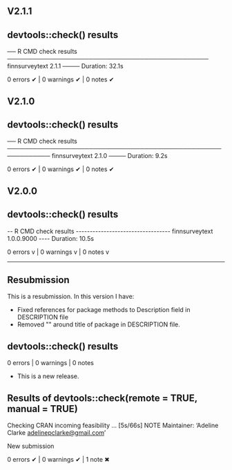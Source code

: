## V2.1.1

## devtools::check() results
── R CMD check results ─────────────────────────────────────────────── finnsurveytext 2.1.1 ────
Duration: 32.1s

0 errors ✔ | 0 warnings ✔ | 0 notes ✔


## V2.1.0

## devtools::check() results
── R CMD check results ──────────────────────────────────────────────────────────── finnsurveytext 2.1.0 ────
Duration: 9.2s

0 errors ✔ | 0 warnings ✔ | 0 notes ✔

## V2.0.0

## devtools::check() results
-- R CMD check results ---------------------------------- finnsurveytext 1.0.0.9000 ----
Duration: 10.5s

0 errors v | 0 warnings v | 0 notes v

---------------
## Resubmission
This is a resubmission. In this version I have:

* Fixed references for package methods to Description field in DESCRIPTION file
* Removed "" around title of package in DESCRIPTION file.

## devtools::check() results

0 errors | 0 warnings | 0 notes

* This is a new release.

## Results of devtools::check(remote = TRUE, manual = TRUE)
Checking CRAN incoming feasibility ... [5s/66s] NOTE
  Maintainer: ‘Adeline Clarke <adelinepclarke@gmail.com>’
  
  New submission

0 errors ✔ | 0 warnings ✔ | 1 note ✖
